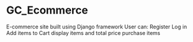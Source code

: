 # GC_Ecommerce

E-commerce site built using Django framework
User can:
Register
Log in
Add items to Cart
display items and total price
purchase items
